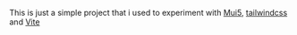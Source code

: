 This is just a simple project that i used to experiment with [Mui5](https://mui.com/), [tailwindcss](https://tailwindcss.com/) and [Vite](https://vitejs.dev/)